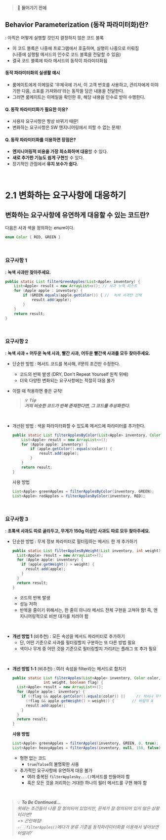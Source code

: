 > 👀 **들어가기 전에**

## Behavior Parameterization (동작 파라미터화)란?

: 아직은 어떻게 실행할 것인지 결정하지 않은 코드 블록

- 이 코드 블록은 나중에 프로그램에서 호출하며, 실행이 나중으로 미뤄짐<br>
  (나중에 실행될 메서드의 인수로 코드 블록을 전달할 수 있음)
- 결국 코드 블록에 따라 메서드의 동작이 파라미터화됨

#### 동작 파라미터화의 실생활 예시
- 룸메이트에게 이메일로 '우체국에 가서, 이 고객 번호를 사용하고, 관리자에게 이야기한 다음, 소포를 가져와라'라는 동작을 담은 내용을 전달한다.
- 그러면 룸메이트는 이메일을 확인한 후, 해당 내용을 인수로 받아 수행한다.

#### Q. 동작 파라미터화가 필요한 이유?
- 사용자 요구사항은 항상 바뀌기 때문!
- 변화하는 요구사항은 SW 엔지니어링에서 피할 수 없는 문제!

#### Q. 동작 파라미터화를 이용하면 장점은?
- **엔지니어링적 비용을 가장 최소화하며 대응**할 수 있다.
- **새로 추가한 기능도 쉽게 구현**할 수 있다.
- 장기적인 관점에서 **유지 보수가 쉽다**.

<br>

# 2.1 변화하는 요구사항에 대응하기

## 변화하는 요구사항에 유연하게 대응할 수 있는 코드란?

다음은 사과 색을 정의하는 enum이다.
```java
enum Color { RED, GREEN }
```

<br>

### **요구사항 1**
: **녹색 사과만 찾아주세요.**

```java
public static List filterGreenApples(List<Apple> inventory) {
	List<Apple> result = new ArrayList<>(); // 사과 누적 리스트
	for (Apple apple : inventory) {
		if (GREEN.equals(apple.getColor()) { //  녹색 사과만 선택 
			result.add(apple);
		}
	} 
	return result; 
}
```

<br>

### **요구사항 2**
: **녹색 사과 + 어두운 녹색 사과, 빨간 사과, 어두운 빨간색 사과를 모두 찾아주세요.**

- 단순한 방법 : 메서드 코드를 복사해, if문의 조건만 수정한다.
  - 코드의 반복 발생 (DRY, Don't Repeat Yourself 원칙 위배)<br>
  - 더욱 다양한 변화되는 요구사항에는 적절히 대응 불가

- 이럴 때 적용하면 좋은 규칙!
  > ***`💡 Tip`***<br>
  > ***거의 비슷한 코드가 반복 존재한다면, 그 코드를 추상화한다.***

<br>

- 개선된 방법 : 색을 파라미터화할 수 있도록 메서드에 파라미터를 추가한다.<br>
	```java
	public static List filterApplesByColor(List<Apple> inventory, Color color) {
		List<Apple> result = new ArrayList<>();
		for (Apple apple: inventory) { 
			if (apple.getColor().equals(color)) {
				result.add(apple);
			}
		}
		return result; 
	}
	```
  사용 방법
	```java
	List<Apple> greenApples = filterApplesByColor(inventory, GREEN); 
	List<Apple> redApples = filterApplesByColor(inventory, RED);
	```

<br>


### **요구사항 3**
: **초록색 사과도 따로 골라두고, 무게가 150g 이상인 사과도 따로 모두 찾아주세요.**

- 단순한 방법 : 무게 정보 파라미터로 필터링하는 메서드 한 개 추가하기
  ```java
  public static List filterApplesByWeight(List inventory, int weight) { 
    List<Apple> result = new ArrayList<>();
    for (Apple apple: inventory) {
      if (apple.getWeight() > weight) {
        result.add(apple);
      }
    }
    return result;
  }
  ```
  - 코드의 반복 발생
  - 성능 저하
  - 반복을 줄이기 위해서는, 한 줄이 아니라 메서드 전체 구현을 고쳐야 함! 즉, 엔지니어링적으로 비싼 대가를 치러야 함

<br>

- **개선 방법 1** (비추천) : 모든 속성을 메서드 파라미터로 추가하기
  - 단, 어떤 기준으로 사과를 필터링할지 구분하는 또 다른 방법 필요
  - 색이나 무게 중 어떤 것을 기준으로 필터링할지 가리키는 플래그 또 추가 필요

<br>

- **개선 방법 1-1** (비추천) : 여러 속성을 filter라는 메서드로 합치기
  ```java
  public static List filterApples(List<Apple> inventory, Color color, 
                int weight, boolean flag) {
    List<Apple> result = new ArrayList<>();
    for (Apple apple： inventory) {
      if ((flag && apple.getColor().equals(color)) ||     // 색이나 무게 선택 방법
        (!flag && apple.getWeight() > weight)) {        // 바람직 X
        result.add(apple);
      }
    }
    return result;
  }
  ```
  **사용 방법**
  ```java
  List<Apple> greenApples = filterApples(inventory, GREEN, 0, true); 
  List<Apple> heavyApples = filterApples(inventory, null, 150, false);
  ```
  - 형편 없는 코드
    - `true`/`false`의 불명확한 사용
  - 추가적인 요구사항에 유연하게 대응 불가
    - 여러 중복된 `filterApplesby...()`메서드를 만들어야 함
    - 혹은 모든 것을 처리하는 거대한 하나의 필터 메서드를 구현 해야 함

<br>

> 💡 ***To Be Continued...***<br>
> *위에는 조건들이 나름 잘 정의되어 있었지만, 문제가 잘 정의되어 있지 않은 상황이라면?<br>
> => 곤란해짐!*<br>
> *👉🏻 `filterApples()`에다가 분류 기준을 동작파라미터화를 이용해서 넣어보면 어떨까?`*
